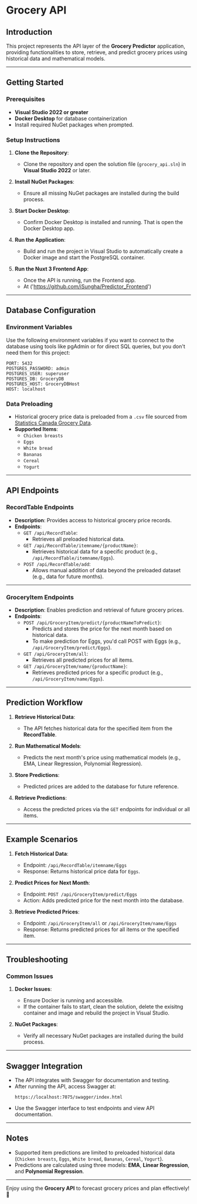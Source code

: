 # Grocery API

## Introduction
This project represents the API layer of the **Grocery Predictor** application, providing functionalities to store, retrieve, and predict grocery prices using historical data and mathematical models.

---

## Getting Started

### Prerequisites
- **Visual Studio 2022 or greater**
- **Docker Desktop** for database containerization
- Install required NuGet packages when prompted.

### Setup Instructions
1. **Clone the Repository**:
   - Clone the repository and open the solution file (`grocery_api.sln`) in **Visual Studio 2022** or later.
   
2. **Install NuGet Packages**:
   - Ensure all missing NuGet packages are installed during the build process.

3. **Start Docker Desktop**:
   - Confirm Docker Desktop is installed and running. That is open the Docker Desktop app.

4. **Run the Application**:
   - Build and run the project in Visual Studio to automatically create a Docker image and start the PostgreSQL container.
5. **Run the Nuxt 3 Frontend App**:
   - Once the API is running, run the Frontend app.
   - At ('https://github.com/iSungha/Predictor_Frontend')
---

## Database Configuration

### Environment Variables
Use the following environment variables if you want to connect to the database using tools like pgAdmin or for direct SQL queries, but you don't need them for this project:
```
PORT: 5432
POSTGRES_PASSWORD: admin
POSTGRES_USER: superuser
POSTGRES_DB: GroceryDB
POSTGRES_HOST: GroceryDBHost
HOST: localhost
```

### Data Preloading
- Historical grocery price data is preloaded from a `.csv` file sourced from [Statistics Canada Grocery Data](https://www150.statcan.gc.ca/t1/tbl1/en/tv.action?pid=1810024501&pickMembers%5B0%5D=1.3&cubeTimeFrame.startMonth=06&cubeTimeFrame.startYear=2024&cubeTimeFrame.endMonth=12&cubeTimeFrame.endYear=2024&referencePeriods=20240601%2C20241201).
- **Supported Items**:
  - `Chicken breasts`
  - `Eggs`
  - `White bread`
  - `Bananas`
  - `Cereal`
  - `Yogurt`

---

## API Endpoints

### **RecordTable Endpoints**
- **Description**: Provides access to historical grocery price records.
- **Endpoints**:
  - `GET /api/RecordTable`:
    - Retrieves all preloaded historical data.
  - `GET /api/RecordTable/itemname/{productName}`:
    - Retrieves historical data for a specific product (e.g., `/api/RecordTable/itemname/Eggs`).
  - `POST /api/RecordTable/add`:
    - Allows manual addition of data beyond the preloaded dataset (e.g., data for future months).

---

### **GroceryItem Endpoints**
- **Description**: Enables prediction and retrieval of future grocery prices.
- **Endpoints**:
  - `POST /api/GroceryItem/predict/{productNameToPredict}`:
    - Predicts and stores the price for the next month based on historical data.
    - To make prediction for Eggs, you'd call POST with Eggs  (e.g., `/api/GroceryItem/predict/Eggs`).
  - `GET /api/GroceryItem/all`:
    - Retrieves all predicted prices for all items.
  - `GET /api/GroceryItem/name/{productName}`:
    - Retrieves predicted prices for a specific product (e.g., `/api/GroceryItem/name/Eggs`).

---

## Prediction Workflow

1. **Retrieve Historical Data**:
   - The API fetches historical data for the specified item from the **RecordTable**.

2. **Run Mathematical Models**:
   - Predicts the next month's price using mathematical models (e.g., EMA, Linear Regression, Polynomial Regression).

3. **Store Predictions**:
   - Predicted prices are added to the database for future reference.

4. **Retrieve Predictions**:
   - Access the predicted prices via the `GET` endpoints for individual or all items.

---

## Example Scenarios

1. **Fetch Historical Data**:
   - Endpoint: `/api/RecordTable/itemname/Eggs`
   - Response: Returns historical price data for `Eggs`.

2. **Predict Prices for Next Month**:
   - Endpoint: `POST /api/GroceryItem/predict/Eggs`
   - Action: Adds predicted price for the next month into the database.

3. **Retrieve Predicted Prices**:
   - Endpoint: `/api/GroceryItem/all` or `/api/GroceryItem/name/Eggs`
   - Response: Returns predicted prices for all items or the specified item.

---

## Troubleshooting

### Common Issues
1. **Docker Issues**:
   - Ensure Docker is running and accessible.
   - If the container fails to start, clean the solution, delete the exisitng container and image and rebuild the project in Visual Studio.

2. **NuGet Packages**:
   - Verify all necessary NuGet packages are installed during the build process.

---

## Swagger Integration

- The API integrates with Swagger for documentation and testing.
- After running the API, access Swagger at:
  ```
  https://localhost:7075/swagger/index.html
  ```
- Use the Swagger interface to test endpoints and view API documentation.

---

## Notes
- Supported item predictions are limited to preloaded historical data (`Chicken breasts`, `Eggs`, `White bread`, `Bananas`, `Cereal`, `Yogurt`).
- Predictions are calculated using three models: **EMA**, **Linear Regression**, and **Polynomial Regression**.

---

Enjoy using the **Grocery API** to forecast grocery prices and plan effectively! 🎉

